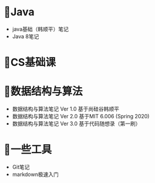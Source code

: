 

# :file_folder:Java

- java基础（韩顺平）笔记
- Java 8笔记





# :file_folder:CS基础课





# :file_folder:数据结构与算法

- 数据结构与算法笔记 Ver 1.0 基于尚硅谷韩顺平
- 数据结构与算法笔记 Ver 2.0 基于MIT 6.006 (Spring 2020)
- 数据结构与算法笔记 Ver 3.0 基于代码随想录（第一刷）



# :file_folder:一些工具

- Git笔记
- markdown极速入门
